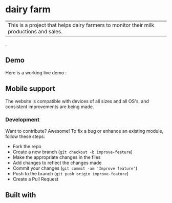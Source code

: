 # dairy farm
<table>
<tr>
<td>
  This is a project that helps dairy farmers to monitor their milk productions and sales.
</td>
</tr>
</table>.

## Demo

Here is a working live demo : 

## Mobile support
The website is compatible with devices of all sizes and all OS's, and consistent improvements are being made.
### Development
Want to contribute? Awesome!
To fix a bug or enhance an existing module, follow these steps:
- Fork the repo
- Create a new branch (`git checkout -b improve-feature`)
- Make the appropriate changes in the files
- Add changes to reflect the changes made
- Commit your changes (`git commit -am 'Improve feature'`)
- Push to the branch (`git push origin improve-feature`)
- Create a Pull Request
## Built with